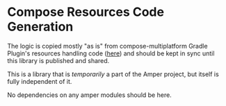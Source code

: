 # Compose Resources Code Generation

The logic is copied mostly "as is" from compose-multiplatform Gradle Plugin's resources handling code ([here][1]) 
and should be kept in sync until this library is published and shared.

This is a library that is _temporarily_ a part of the Amper project,
but itself is fully independent of it.

No dependencies on any amper modules should be here.

[1]: https://github.com/JetBrains/compose-multiplatform/tree/e3a78f3f90b4cb9293dfe3bc1d2e7b94ce317fdf/gradle-plugins/compose/src/main/kotlin/org/jetbrains/compose/resources
